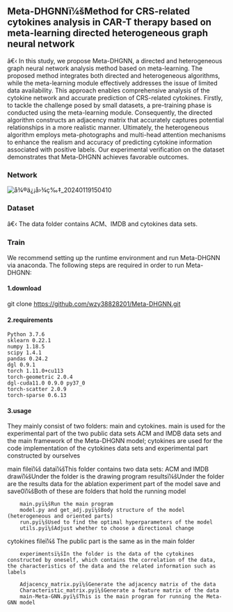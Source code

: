 ## Meta-DHGNNï¼šMethod for CRS-related cytokines analysis in CAR-T therapy based on meta-learning directed heterogeneous graph neural network

â€‹			In this study, we propose Meta-DHGNN, a directed and heterogeneous graph neural network analysis method based on meta-learning. The proposed method integrates both directed and heterogeneous algorithms, while the meta-learning module effectively addresses the issue of limited data availability. This approach enables comprehensive analysis of the cytokine network and accurate prediction of CRS-related cytokines. Firstly, to tackle the challenge posed by small datasets, a pre-training phase is conducted using the meta-learning module. Consequently, the directed algorithm constructs an adjacency matrix that accurately captures potential relationships in a more realistic manner. Ultimately, the heterogeneous algorithm employs meta-photographs and multi-head attention mechanisms to enhance the realism and accuracy of predicting cytokine information associated with positive labels. Our experimental verification on the dataset demonstrates that Meta-DHGNN achieves favorable outcomes.

### Network

![å¾®ä¿¡å›¾ç‰‡_20240119150410](C:\Users\16634\Desktop\å¾®ä¿¡å›¾ç‰‡_20240119150410.png)

### Dataset

â€‹	The data folder contains ACM、IMDB and cytokines data sets.

### Train

We recommend setting up the runtime environment and run Meta-DHGNN via anaconda. The following steps are required in order to run Meta-DHGNN:

#### 1.download

git clone https://github.com/wzy38828201/Meta-DHGNN.git

#### 2.requirements

```
Python 3.7.6
sklearn 0.22.1
numpy 1.18.5
scipy 1.4.1
pandas 0.24.2
dgl 0.9.1
torch 1.11.0+cu113
torch-geometric 2.0.4
dgl-cuda11.0 0.9.0 py37_0
torch-scatter 2.0.9
torch-sparse 0.6.13
```

#### 3.usage

They mainly consist of two folders: main and cytokines. main is used for the experimental part of the two public data sets ACM and IMDB data sets and the main framework of the Meta-DHGNN model; cytokines are used for the code implementation of the cytokines data sets and experimental part constructed by ourselves

main fileï¼š
        dataï¼šThis folder contains two data sets: ACM and IMDB
        drawï¼šUnder the folder is the drawing program
        resultsï¼šUnder the folder are the results data for the ablation experiment part of the model
        save and save0ï¼šBoth of these are folders that hold the running model
        

        main.pyï¼šRun the main program
        model.py and get_adj.pyï¼šBody structure of the model (heterogeneous and oriented parts)
        run.pyï¼šUsed to find the optimal hyperparameters of the model
        utils.pyï¼šAdjust whether to choose a directional change

cytokines fileï¼š
        The public part is the same as in the main folder
        

        experimentsï¼šIn the folder is the data of the cytokines constructed by oneself, which contains the correlation of the data, the characteristics of the data and the related information such as labels
        
        Adjacency_matrix.pyï¼šGenerate the adjacency matrix of the data
        Characteristic_matrix.pyï¼šGenerate a feature matrix of the data
        main-Meta-GNN.pyï¼šThis is the main program for running the Meta-GNN model

